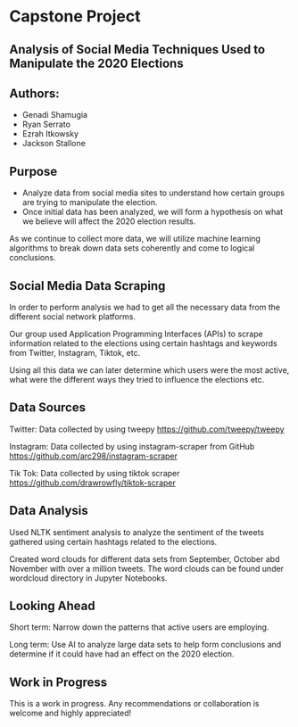 # Capstone Project

## Analysis of Social Media Techniques Used to Manipulate the 2020 Elections

## Authors:
- Genadi Shamugia
- Ryan Serrato
- Ezrah Itkowsky
- Jackson Stallone

## Purpose

- Analyze data from social media sites to understand how certain groups are trying to manipulate the election. 
- Once initial data has been analyzed, we will form a hypothesis on what we believe will affect the 2020 election results. 

As we continue to collect more data, we will utilize machine learning algorithms to break down data sets coherently and come to logical conclusions.

## Social Media Data Scraping

In order to perform analysis we had to get all the necessary data from the different social network platforms. 

Our group used Application Programming Interfaces (APIs) to scrape information related to the elections using certain hashtags and keywords from Twitter, Instagram, Tiktok, etc.

Using all this data we can later determine which users were the most active, what were the different ways they tried to influence the elections etc.


## Data Sources

Twitter: Data collected by using tweepy 
https://github.com/tweepy/tweepy

Instagram: Data collected by using instagram-scraper from GitHub
https://github.com/arc298/instagram-scraper

Tik Tok: Data collected by using tiktok scraper
https://github.com/drawrowfly/tiktok-scraper	


## Data Analysis

Used NLTK sentiment analysis to analyze the sentiment of the tweets gathered using certain hashtags related to the elections.

Created word clouds for different data sets from September, October abd November with over a million tweets. The word clouds can be found under wordcloud directory in Jupyter Notebooks.


## Looking Ahead

Short term: Narrow down the patterns that active users are employing.

Long term: Use AI to analyze large data sets to help form conclusions and determine if it could have had an effect on the 2020 election.

## Work in Progress

This is a work in progress. Any recommendations or collaboration is welcome and highly appreciated!

